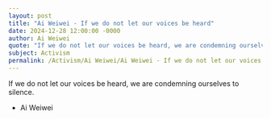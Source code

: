 ```yaml
---
layout: post
title: "Ai Weiwei - If we do not let our voices be heard"
date: 2024-12-28 12:00:00 -0000
author: Ai Weiwei
quote: "If we do not let our voices be heard, we are condemning ourselves to silence."
subject: Activism
permalink: /Activism/Ai Weiwei/Ai Weiwei - If we do not let our voices be heard
---
```


If we do not let our voices be heard, we are condemning ourselves to silence.

- Ai Weiwei
